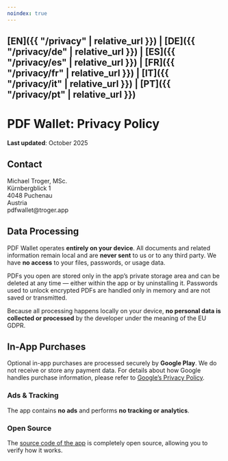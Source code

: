 ```yaml
---
noindex: true
---
```

## [EN]({{ "/privacy" | relative_url }}) | [DE]({{ "/privacy/de" | relative_url }}) | [ES]({{ "/privacy/es" | relative_url }}) | [FR]({{ "/privacy/fr" | relative_url }}) | [IT]({{ "/privacy/it" | relative_url }}) | [PT]({{ "/privacy/pt" | relative_url }})
# PDF Wallet: Privacy Policy

**Last updated**: October 2025

## Contact
Michael Troger, MSc.  
Kürnbergblick 1   
4048 Puchenau  
Austria  
&#112;&#100;&#102;&#119;&#97;&#108;&#108;&#101;&#116;&#64;&#116;&#114;&#111;&#103;&#101;&#114;&#46;&#97;&#112;&#112;

## Data Processing
PDF Wallet operates **entirely on your device**.
All documents and related information remain local and are **never sent** to us or to any third party.
We have **no access** to your files, passwords, or usage data.

PDFs you open are stored only in the app’s private storage area and can be deleted at any time — either within the app or by uninstalling it.
Passwords used to unlock encrypted PDFs are handled only in memory and are not saved or transmitted.

Because all processing happens locally on your device, **no personal data is collected or processed** by the developer under the meaning of the EU GDPR.

## In-App Purchases
Optional in-app purchases are processed securely by **Google Play**.
We do not receive or store any payment data.
For details about how Google handles purchase information, please refer to [Google’s Privacy Policy](https://policies.google.com/privacy).

### Ads & Tracking
The app contains **no ads** and performs **no tracking or analytics**.
  
### Open Source
The [source code of the app](https://github.com/michaeltroger/pdfwallet-android) is completely open source, allowing you to verify how it works.
  
